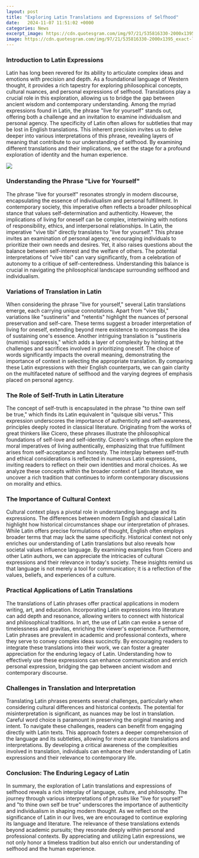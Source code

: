 ```yaml
---
layout: post
title: "Exploring Latin Translations and Expressions of Selfhood"
date:   2024-11-07 11:51:02 +0000
categories: News
excerpt_image: https://cdn.quotesgram.com/img/97/21/535816330-2000x1395_exact-latin_quotes_coasters.jpg
image: https://cdn.quotesgram.com/img/97/21/535816330-2000x1395_exact-latin_quotes_coasters.jpg
---
```


### Introduction to Latin Expressions
Latin has long been revered for its ability to articulate complex ideas and emotions with precision and depth. As a foundational language of Western thought, it provides a rich tapestry for exploring philosophical concepts, cultural nuances, and personal expressions of selfhood. Translations play a crucial role in this exploration, allowing us to bridge the gap between ancient wisdom and contemporary understanding. Among the myriad expressions found in Latin, the phrase "live for yourself" stands out, offering both a challenge and an invitation to examine individualism and personal agency. 
The specificity of Latin often allows for subtleties that may be lost in English translations. This inherent precision invites us to delve deeper into various interpretations of this phrase, revealing layers of meaning that contribute to our understanding of selfhood. By examining different translations and their implications, we set the stage for a profound exploration of identity and the human experience.

![](https://cdn.quotesgram.com/img/97/21/535816330-2000x1395_exact-latin_quotes_coasters.jpg)
### Understanding the Phrase "Live for Yourself"
The phrase "live for yourself" resonates strongly in modern discourse, encapsulating the essence of individualism and personal fulfillment. In contemporary society, this imperative often reflects a broader philosophical stance that values self-determination and authenticity. However, the implications of living for oneself can be complex, intertwining with notions of responsibility, ethics, and interpersonal relationships.
In Latin, the imperative "vive tibi" directly translates to "live for yourself." This phrase invites an examination of personal agency, encouraging individuals to prioritize their own needs and desires. Yet, it also raises questions about the balance between self-interest and the welfare of others. The potential interpretations of "vive tibi" can vary significantly, from a celebration of autonomy to a critique of self-centeredness. Understanding this balance is crucial in navigating the philosophical landscape surrounding selfhood and individualism.
### Variations of Translation in Latin
When considering the phrase "live for yourself," several Latin translations emerge, each carrying unique connotations. Apart from "vive tibi," variations like "sustineris" and "retentis" highlight the nuances of personal preservation and self-care. These terms suggest a broader interpretation of living for oneself, extending beyond mere existence to encompass the idea of sustaining one's essence.
Another intriguing translation is "sustineris (nummis) suppressis," which adds a layer of complexity by hinting at the challenges and sacrifices involved in prioritizing oneself. The choice of words significantly impacts the overall meaning, demonstrating the importance of context in selecting the appropriate translation. By comparing these Latin expressions with their English counterparts, we can gain clarity on the multifaceted nature of selfhood and the varying degrees of emphasis placed on personal agency.
### The Role of Self-Truth in Latin Literature
The concept of self-truth is encapsulated in the phrase "to thine own self be true," which finds its Latin equivalent in "quisque sibi verus." This expression underscores the importance of authenticity and self-awareness, principles deeply rooted in classical literature. Originating from the works of great thinkers like Cicero, these phrases illustrate the philosophical foundations of self-love and self-identity.
Cicero's writings often explore the moral imperatives of living authentically, emphasizing that true fulfillment arises from self-acceptance and honesty. The interplay between self-truth and ethical considerations is reflected in numerous Latin expressions, inviting readers to reflect on their own identities and moral choices. As we analyze these concepts within the broader context of Latin literature, we uncover a rich tradition that continues to inform contemporary discussions on morality and ethics.
### The Importance of Cultural Context
Cultural context plays a pivotal role in understanding language and its expressions. The differences between modern English and classical Latin highlight how historical circumstances shape our interpretation of phrases. While Latin offers precise formulations of thought, English often employs broader terms that may lack the same specificity.
Historical context not only enriches our understanding of Latin translations but also reveals how societal values influence language. By examining examples from Cicero and other Latin authors, we can appreciate the intricacies of cultural expressions and their relevance in today's society. These insights remind us that language is not merely a tool for communication; it is a reflection of the values, beliefs, and experiences of a culture.
### Practical Applications of Latin Translations
The translations of Latin phrases offer practical applications in modern writing, art, and education. Incorporating Latin expressions into literature can add depth and resonance, allowing writers to connect with historical and philosophical traditions. In art, the use of Latin can evoke a sense of timelessness and gravitas, enriching the viewer's experience.
Furthermore, Latin phrases are prevalent in academic and professional contexts, where they serve to convey complex ideas succinctly. By encouraging readers to integrate these translations into their work, we can foster a greater appreciation for the enduring legacy of Latin. Understanding how to effectively use these expressions can enhance communication and enrich personal expression, bridging the gap between ancient wisdom and contemporary discourse.
### Challenges in Translation and Interpretation
Translating Latin phrases presents several challenges, particularly when considering cultural differences and historical contexts. The potential for misinterpretation is significant, as nuances may be lost in translation. Careful word choice is paramount in preserving the original meaning and intent.
To navigate these challenges, readers can benefit from engaging directly with Latin texts. This approach fosters a deeper comprehension of the language and its subtleties, allowing for more accurate translations and interpretations. By developing a critical awareness of the complexities involved in translation, individuals can enhance their understanding of Latin expressions and their relevance to contemporary life.
### Conclusion: The Enduring Legacy of Latin
In summary, the exploration of Latin translations and expressions of selfhood reveals a rich interplay of language, culture, and philosophy. The journey through various interpretations of phrases like "live for yourself" and "to thine own self be true" underscores the importance of authenticity and individualism in shaping modern thought. 
As we reflect on the significance of Latin in our lives, we are encouraged to continue exploring its language and literature. The relevance of these translations extends beyond academic pursuits; they resonate deeply within personal and professional contexts. By appreciating and utilizing Latin expressions, we not only honor a timeless tradition but also enrich our understanding of selfhood and the human experience.